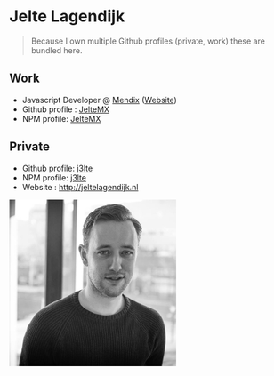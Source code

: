 # Jelte Lagendijk

> Because I own multiple Github profiles (private, work) these are bundled here.

## Work

* Javascript Developer @ [Mendix](https://github.com/mendix) ([Website](http://mendix.com))
* Github profile : [JelteMX](https://github.com/JelteMX)
* NPM profile: [JelteMX](https://www.npmjs.com/~jeltemx)

## Private

* Github profile: [j3lte](https://github.com/j3lte)
* NPM profile: [j3lte](https://www.npmjs.com/~jelte)
* Website : http://jeltelagendijk.nl

![profile picture](https://github.com/lagendijk/contact/blob/master/profile.jpg)
